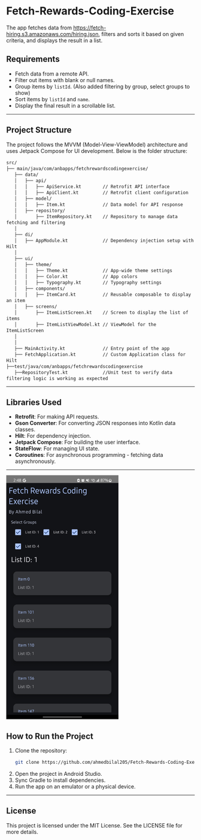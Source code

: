 # Fetch-Rewards-Coding-Exercise

The app fetches data from https://fetch-hiring.s3.amazonaws.com/hiring.json, filters and sorts it based on given criteria, and displays the result in a list.

## Requirements
- Fetch data from a remote API.
- Filter out items with blank or null names.
- Group items by `listId`. (Also added filtering by group, select groups to show)
- Sort items by `listId` and `name`.
- Display the final result in a scrollable list.

---

## Project Structure
The project follows the MVVM (Model-View-ViewModel) architecture and uses Jetpack Compose for UI development. Below is the folder structure:

```
src/
├── main/java/com/anbapps/fetchrewardscodingexercise/
   ├── data/
   │   ├── api/
   │   │   ├── ApiService.kt        // Retrofit API interface
   │   │   ├── ApiClient.kt         // Retrofit client configuration
   │   ├── model/
   │   │   ├── Item.kt              // Data model for API response
   │   ├── repository/
   │       ├── ItemRepository.kt    // Repository to manage data fetching and filtering
   │
   ├── di/
   │   ├── AppModule.kt             // Dependency injection setup with Hilt
   │
   ├── ui/
   │   ├── theme/
   │   │   ├── Theme.kt             // App-wide theme settings
   │   │   ├── Color.kt             // App colors
   │   │   ├── Typography.kt        // Typography settings
   │   ├── components/
   │   │   ├── ItemCard.kt          // Reusable composable to display an item
   │   ├── screens/
   │       ├── ItemListScreen.kt    // Screen to display the list of items
   │       ├── ItemListViewModel.kt // ViewModel for the ItemListScreen
   │
   │
   ├── MainActivity.kt              // Entry point of the app
   ├── FetchApplication.kt          // Custom Application class for Hilt
├──test/java/com/anbapps/fetchrewardscodingexercise
   ├──RepositoryTest.kt             //Unit test to verify data filtering logic is working as expected
```

---

## Libraries Used
- **Retrofit**: For making API requests.
- **Gson Converter**: For converting JSON responses into Kotlin data classes.
- **Hilt**: For dependency injection.
- **Jetpack Compose**: For building the user interface.
- **StateFlow**: For managing UI state.
- **Coroutines**: For asynchronous programming - fetching data asynchronously.

---
<img src="App%20Screenshot.jpg" width="300" >


## How to Run the Project
1. Clone the repository:
    ```bash
    git clone https://github.com/ahmedbilal205/Fetch-Rewards-Coding-Exercise.git
    ```
2. Open the project in Android Studio.
3. Sync Gradle to install dependencies.
4. Run the app on an emulator or a physical device.

---
## License
This project is licensed under the MIT License. See the LICENSE file for more details.
